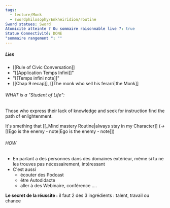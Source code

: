 ```yaml
---
tags:
  - lecture/Monk
  - swordphilosophy/Enkheiridion/routine
Sword statues: Sword
Atomicité atteinte ? Ou sommaire raisonnable live ?: true
Statue Connectivité: DONE
"sommaire rangement ": ""
---
```


##### Lien
- [[Rule of Civic Conversation]]
- "[[Application Temps Infini]]"
- "[[Temps infini note]]"
- [[Chap 9 recap]], [[The monk who sell his ferarri|the Monk]]

###### WHAT is a "Student of Life":  
Those who express their lack of knowledge and seek for instruction find the path of enlightenment. 

It's smething that [[_Mind mastery Routine|always stay in my Character]] (-> [[Ego is the enemy - note|Ego is the enemy - note]])


###### HOW
- En parlant a des personnes dans des domaines extérieur, même si tu ne les trouves pas nécessairement, intéressant
- C'est aussi 
	- écouter des Podcast
	- être Autodidacte
	- aller à des Webinaire, conférence ….

**Le secret de la réussite :** il faut 2 des 3 ingrédients : talent, travail ou chance
